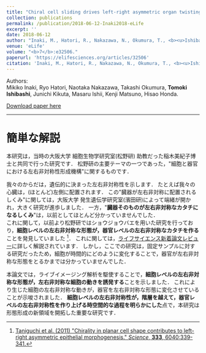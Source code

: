 ```yaml
---
title: "Chiral cell sliding drives left-right asymmetric organ twisting"
collection: publications
permalink: /publication/2018-06-12-Inaki2018-eLife
excerpt: ''
date: 2018-06-12
author: "Inaki, M., Hatori, R., Nakazawa, N., Okumura, T., <b><u>Ishibashi, T.</u></b>, Kikuta, J., Ishii, M., Matsuno, K., Honda, H."
venue: 'eLife'
volume: "<b>7</b>:e32506."
paperurl: 'https://elifesciences.org/articles/32506'
citation: 'Inaki, M., Hatori, R., Nakazawa, N., Okumura, T., <b><u>Ishibashi, T.</u></b>, Kikuta, J., Ishii, M., Matsuno, K., Honda, H. (2018) <i>eLife</i> <b>7</b>:e32506.'
---
```


Authors:  
Mikiko Inaki, Ryo Hatori, Naotaka Nakazawa, Takashi Okumura, **Tomoki Ishibashi**, Junichi Kikuta, Masaru Ishii, Kenji Matsuno, Hisao Honda.

[Download paper here](https://elifesciences.org/download/aHR0cHM6Ly9jZG4uZWxpZmVzY2llbmNlcy5vcmcvYXJ0aWNsZXMvMzI1MDYvZWxpZmUtMzI1MDYtdjEucGRm/elife-32506-v1.pdf?_hash=ANR5BoC6OawUy7vkl1P9bqPAcHlnluIy%2BJMD%2B7vEvWU%3D)

---

# 簡単な解説

本研究は，当時の大阪大学 細胞生物学研究室(松野研) 助教だった稲木美紀子博士と共同で行った研究です．
松野研の主要テーマの一つであった，"細胞と器官における左右非対称性形成機構"に関するものです．

我々のからだは，遺伝的に決まった左右非対称性を示します．
たとえば我々の心臓は，(ほとんど)左側に配置されます．
この"臓器が左右非対称に配置されるしくみ"に関しては，大阪大学 発生遺伝学研究室(濱田研)によって端緒が開かれ，大きく研究が進歩しました．
一方，"**臓器そのものが左右非対称なカタチになるしくみ**"は，以前としてほとんど分かっていませんでした．  
これに関して，以前より松野研ではショウジョウバエを用いた研究を行っており，**細胞レベルの左右非対称な形態が，器官レベルの左右非対称なカタチを作る**ことを発見していました [^1]．
これに関しては，[ライフサイエンス新着論文レビュー](http://first.lifesciencedb.jp/archives/3380)に詳しく解説されています．
しかし，ここでの研究は，固定サンプルに対する研究だったため，細胞が時間的にどのように変化することで，器官が左右非対称な形態をとるかまでは分かっていませんでした．

本論文では，ライブイメージング解析を駆使することで，**細胞レベルの左右非対称な形態が，左右非対称な細胞の動きを誘発する**ことを示しました．
これにより生じた細胞の左右非対称な動きが，器官を左右非対称な形態に変化させていることが示唆されました．
**細胞レベルの左右非対称性が，階層を越えて，器官レベルの左右非対称性を作り上げる時空間的な過程を明らかにした**点で，本研究は形態形成の新領域を開拓した重要な研究です．

[^1]: [Taniguchi et al. (2011) "Chirality in planar cell shape contributes to left-right asymmetric epithelial morphogenesis." *Science*, **333**, 6040:339-341.](https://science.sciencemag.org/content/333/6040/339.long)
